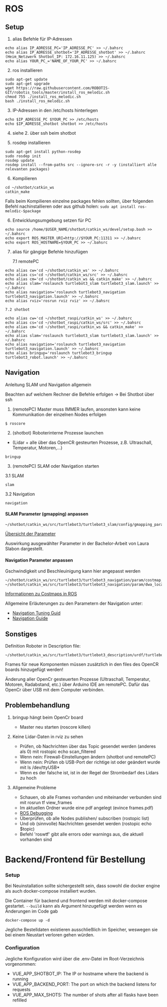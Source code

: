 # ROS

## Setup

1. alias Befehle für IP-Adressen

``` shell
echo alias IP_ADRESSE_PC='IP_ADRESSE_PC' >> ~/.bahsrc
echo alias IP_ADRESSE_shotbot='IP_ADRESSE_shotbot' >> ~/.bahsrc
(Heim_Netzwerk Shotbot_IP: 172.16.11.125) >> ~/.bahsrc
echo alias YOUR_PC_='NAME_OF_YOUR_PC' >> ~/.bahsrc
```

2. ros installieren

``` shell
sudo apt-get update
sudo apt-get upgrade
wget https://raw.githubusercontent.com/ROBOTIS-GIT/robotis_tools/master/install_ros_melodic.sh
chmod 755 ./install_ros_melodic.sh
bash ./install_ros_melodic.sh
```

3. IP-Adressen in den /etc/hosts hinterlegen 

``` shell
echo $IP_ADRESSE_PC $YOUR_PC >> /etc/hosts 
echo $IP_ADRESSE_shotbot shotbot >> /etc/hosts
```

4. siehe 2. über ssh beim shotbot

5. rosdep installieren

``` shell
sudo apt-get install python-rosdep
sudo rosdep init
rosdep update
rosdep install --from-paths src --ignore-src -r -y (installiert alle relevanten packages)
```

6. Kompilieren

``` shell
cd ~/shotbot/catkin_ws
catkin_make
```
Falls beim Kompilieren einzelne packages fehlen sollten, über folgenden Befehl nachinstallieren oder aus github holen:
`sudo apt install ros-melodic-$package`

6. Entwicklungsumgebung setzen für PC

``` shell
echo source /home/$USER_NAME/shotbot/catkin_ws/devel/setup.bash >> ~/.bahsrc
echo export ROS_MASTER_URI=http://$YOUR_PC:11311 >> ~/.bahsrc
echo export ROS_HOSTNAME=§YOUR_PC >> ~/.bahsrc
```

7. alias für gängige Befehle hinzufügen

	7.1 remotePC
``` shell
echo alias cw='cd ~/shotbot/catkin_ws' >> ~/.bahsrc
echo alias cs='cd ~/shotbot/catkin_ws/src' >> ~/.bahsrc
echo alias cm='cd ~/shotbot/catkin_ws && catkin_make' >> ~/.bahsrc
echo alias slam='roslaunch turtlebot3_slam turtlebot3_slam.launch' >> ~/.bahsrc
echo alias navigation='roslaunch turtlebot3_navigation turtlebot3_navigation.launch' >> ~/.bahsrc
echo alias rviz='rosrun rviz rviz' >> ~/.bahsrc
```
	7.2 shotbot
``` shell
echo alias cw='cd ~/shotbot_raspi/catkin_ws' >> ~/.bahsrc
echo alias cs='cd ~/shotbot_raspi/catkin_ws/src' >> ~/.bahsrc
echo alias cm='cd ~/shotbot_raspi/catkin_ws && catkin_make' >> ~/.bahsrc
echo alias slam='roslaunch turtlebot3_slam turtlebot3_slam.launch' >> ~/.bahsrc
echo alias navigation='roslaunch turtlebot3_navigation turtlebot3_navigation.launch' >> ~/.bahsrc
echo alias bringup='roslaunch turtlebot3_bringup turtlebot3_robot.launch' >> ~/.bahsrc
```

## Navigation

Anleitung SLAM und Navigation allgemein

Beachten auf welchem Rechner die Befehle erfolgen -> Bei Shotbot über ssh 

1. (remotePC) Master muss IMMER laufen, ansonsten kann keine Kommunikation der einzelnen Nodes erfolgen
``` shell
$ roscore
```
2. (shotbot) Roboterinterne Prozesse launchen 
- (Lidar + alle über das OpenCR gesteurten Prozesse, z.B. Ultraschall, Temperatur, Motoren,...)
``` shell
bringup
```
3. (remotePC) SLAM oder Navigation starten  

  3.1 SLAM
``` shell
slam
```

  3.2 Navigation
``` shell
navigation
```

#### SLAM Parameter (gmapping) anpassen

``` shell
~/shotbot/catkin_ws/src/turtlebot3/turtlebot3_slam/config/gmapping_params.yaml
```
[Übersicht der Parameter](http://wiki.ros.org/gmapping)

Auswirkung ausgewählter Parameter in der Bachelor-Arbeit von Laura Slabon dargestellt.

#### Navigation Parameter anpassen 
Gschwindigkeit und Beschleuinigung kann hier angepasst werden

``` shell
~/shotbot/catkin_ws/src/turtlebot3/turtlebot3_navigation/param/costmap_common_param_waffle_pi.yaml
~/shotbot/catkin_ws/src/turtlebot3/turtlebot3_navigation/param/dwa_local_planner_params_waffle_pi.yaml
```
[Informationen zu Costmaps in ROS](http://wiki.ros.org/costmap_2d#Inflation)

Allgemeine Erläuterungen zu den Parametern der Navigation unter:
- [Navigation Tuning Guid](http://wiki.ros.org/navigation/Tutorials/Navigation%20Tuning%20Guide)
- [Navigation Guide](http://kaiyuzheng.me/documents/navguide.pdf)


## Sonstiges

Definition Roboter in Description file:
``` shell
~/shotbot/catkin_ws/src/turtlebot3/turtlebot3_description/urdf/turtlebot3_waffle_pi.urdf.xacro
```

Frames für neue Komponenten müssen zusätzlich in den files des OpenCR boards hinzugefügt werden!

Änderung aller OpenCr gesteuerten Prozesse (Ultraschall, Temperatur, Motoren, Radabstand, etc.) über Arduino IDE am remotePC. 
Dafür das OpenCr über USB mit dem Computer verbinden. 

## Problembehandlung

1. bringup hängt beim OpenCr board
   - Master neu starten (roscore killen)

2. Keine Lidar-Daten in rviz zu sehen
   - Prüfen, ob Nachrichten über das Topic gesendet werden (anderes als 0) mit rostopic echo scan_filtered
   - Wenn nein: Firewall-Einstellungen ändern (shotbot und remotePC) 
   - Wenn nein: Prüfen ob USB-Port der richtige ist oder geändert wurde mit ls /dev/ttyUSB*
   - Wenn es der falsche ist, ist in der Regel der Strombedarf des Lidars zu hoch

3. Allgemeine Probleme
   - Schauen, ob alle Frames vorhanden und miteinander verbunden sind mit rosrun tf view_frames
   - Im aktuellen Ordner wurde eine pdf angelegt (evince frames.pdf)
   - [ROS Debugging](http://wiki.ros.org/tf/Debugging%20tools)
   - Überprüfen, ob alle Nodes publishen/ subscriben (rostopic list)
   - Und ob (sinnvolle) Nachrichten gesendet werden (rostopic echo $topic)
   - Befehl 'roswtf' gibt alle errors oder warnings aus, die aktuell vorhanden sind

# Backend/Frontend für Bestellung
### Setup

Bei Neuinstallation sollte sichergestellt sein, dass sowohl die docker engine als auch docker-compose installiert wurden.

Die Container für backend und frontend werden mit docker-compose gestartet. `--build` kann als Argument hinzugefügt werden wenn es Änderungen im Code gab
``` shell
docker-compose up -d
```

Jegliche Bestelldaten existieren ausschließlich im Speicher, weswegen sie bei einem Neustart verloren gehen würden.

### Configuration

Jegliche Konfiguration wird über die .env-Datei im Root-Verzeichnis vorgenommen:

- VUE_APP_SHOTBOT_IP: The IP or hostname where the backend is running
- VUE_APP_BACKEND_PORT: The port on which the backend listens for requests
- VUE_APP_MAX_SHOTS: The number of shots after all flasks have been refilled
